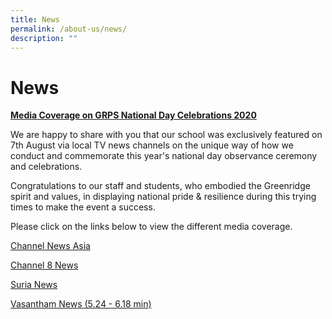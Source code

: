 ```yaml
---
title: News
permalink: /about-us/news/
description: ""
---
```

# News

<b><u>Media Coverage on GRPS National Day Celebrations 2020</u></b>

We are happy to share with you that our school was exclusively featured on 7th August via local TV news channels on the unique way of how we conduct and commemorate this year's national day observance ceremony and celebrations. 

  

Congratulations to our staff and students, who embodied the Greenridge spirit and values, in displaying national pride & resilience during this trying times to make the event a success. 

  

Please click on the links below to view the different media coverage.

  

[Channel News Asia](https://www.youtube.com/watch?v=p9pyj-f1NKI&feature=emb_title)

  
[Channel 8 News](https://www.youtube.com/watch?v=sxfxE42ofw8)  
  
[Suria News](https://berita.mediacorp.sg/mobilem/singapura/para-pelajar-peringati-hari-kebangsaan-dengan-patuhi-protokol/4489560.html)  
  
[Vasantham News (5.24 - 6.18 min)](https://www.mewatch.sg/en/tv-show/news/aug-2020-vasantham-tamil-seithi/fri-7-aug-2020/974770)